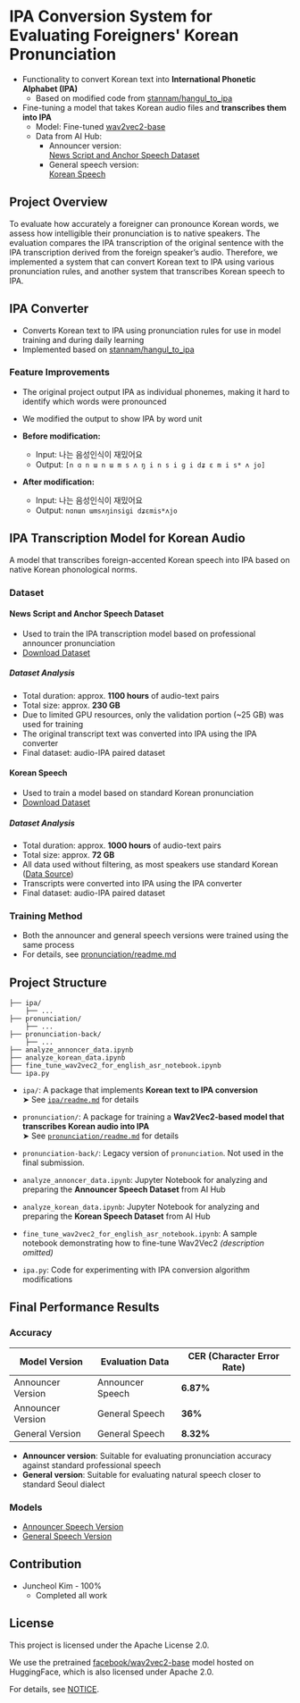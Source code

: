 # IPA Conversion System for Evaluating Foreigners' Korean Pronunciation

- Functionality to convert Korean text into **International Phonetic Alphabet (IPA)**
  - Based on modified code from [stannam/hangul_to_ipa](https://github.com/stannam/hangul_to_ipa?tab=MIT-1-ov-file)
- Fine-tuning a model that takes Korean audio files and **transcribes them into IPA**
  - Model: Fine-tuned [wav2vec2-base](https://huggingface.co/facebook/wav2vec2-base)
  - Data from AI Hub:
    - Announcer version:  
      [News Script and Anchor Speech Dataset](https://www.aihub.or.kr/aihubdata/data/view.do?currMenu=115&topMenu=100&aihubDataSe=data&dataSetSn=71557)
    - General speech version:  
      [Korean Speech](https://www.aihub.or.kr/aihubdata/data/view.do?currMenu=&topMenu=&aihubDataSe=data&dataSetSn=123)

## Project Overview

To evaluate how accurately a foreigner can pronounce Korean words, we assess how intelligible their pronunciation is to native speakers. The evaluation compares the IPA transcription of the original sentence with the IPA transcription derived from the foreign speaker’s audio. Therefore, we implemented a system that can convert Korean text to IPA using various pronunciation rules, and another system that transcribes Korean speech to IPA.


## IPA Converter

- Converts Korean text to IPA using pronunciation rules for use in model training and during daily learning
- Implemented based on [stannam/hangul_to_ipa](https://github.com/stannam/hangul_to_ipa)

### Feature Improvements


- The original project output IPA as individual phonemes, making it hard to identify which words were pronounced
- We modified the output to show IPA by word unit

- **Before modification:**
  - Input: 나는 음성인식이 재밌어요  
  - Output: `[n ɑ n ɯ n ɯ m s ʌ ŋ i n s i ɡ i dʑ ɛ m i s* ʌ jo]`

- **After modification:**
  - Input: 나는 음성인식이 재밌어요  
  - Output: `nɑnɯn ɯmsʌŋinsiɡi dʑɛmis*ʌjo`


## IPA Transcription Model for Korean Audio

A model that transcribes foreign-accented Korean speech into IPA based on native Korean phonological norms.

### Dataset

#### News Script and Anchor Speech Dataset

- Used to train the IPA transcription model based on professional announcer pronunciation
- [Download Dataset](https://www.aihub.or.kr/aihubdata/data/view.do?currMenu=115&topMenu=100&aihubDataSe=data&dataSetSn=71557)

##### Dataset Analysis

- Total duration: approx. **1100 hours** of audio-text pairs
- Total size: approx. **230 GB**
- Due to limited GPU resources, only the validation portion (~25 GB) was used for training
- The original transcript text was converted into IPA using the IPA converter
- Final dataset: audio-IPA paired dataset

#### Korean Speech

- Used to train a model based on standard Korean pronunciation
- [Download Dataset](https://www.aihub.or.kr/aihubdata/data/view.do?currMenu=&topMenu=&aihubDataSe=data&dataSetSn=123)


##### Dataset Analysis

- Total duration: approx. **1000 hours** of audio-text pairs
- Total size: approx. **72 GB**
- All data used without filtering, as most speakers use standard Korean ([Data Source](https://www.mdpi.com/2076-3417/10/19/6936))
- Transcripts were converted into IPA using the IPA converter
- Final dataset: audio-IPA paired dataset


### Training Method

- Both the announcer and general speech versions were trained using the same process
- For details, see [pronunciation/readme.md](/pronunciation/readme.md)


## Project Structure

```text
├── ipa/
    ├── ...
├── pronunciation/
    ├── ...
├── pronunciation-back/
    ├── ...
├── analyze_annoncer_data.ipynb
├── analyze_korean_data.ipynb
├── fine_tune_wav2vec2_for_english_asr_notebook.ipynb
└── ipa.py
```

- `ipa/`: A package that implements **Korean text to IPA conversion**  
  ➤ See [`ipa/readme.md`](ipa/readme.md) for details

- `pronunciation/`: 
  A package for training a **Wav2Vec2-based model that transcribes Korean audio into IPA**  
  ➤ See [`pronunciation/readme.md`](pronunciation/readme.md) for details

- `pronunciation-back/`: 
  Legacy version of `pronunciation`. Not used in the final submission.

- `analyze_annoncer_data.ipynb`: 
  Jupyter Notebook for analyzing and preparing the **Announcer Speech Dataset** from AI Hub

- `analyze_korean_data.ipynb`: 
  Jupyter Notebook for analyzing and preparing the **Korean Speech Dataset** from AI Hub

- `fine_tune_wav2vec2_for_english_asr_notebook.ipynb`: 
  A sample notebook demonstrating how to fine-tune Wav2Vec2 *(description omitted)*

- `ipa.py`: 
  Code for experimenting with IPA conversion algorithm modifications



## Final Performance Results

### Accuracy

| Model Version       | Evaluation Data     | CER (Character Error Rate) |
|---------------------|---------------------|-----------------------------|
| Announcer Version   | Announcer Speech    | **6.87%**                   |
| Announcer Version   | General Speech      | **36%**                     |
| General Version     | General Speech      | **8.32%**                   |

- **Announcer version**: Suitable for evaluating pronunciation accuracy against standard professional speech
- **General version**: Suitable for evaluating natural speech closer to standard Seoul dialect

### Models

- [Announcer Speech Version](https://huggingface.co/icig/announcer-korean-ipa-translation)
- [General Speech Version](https://huggingface.co/icig/normal-korean-ipa-translation)


## Contribution

- Juncheol Kim - 100%  
  - Completed all work


## License

This project is licensed under the Apache License 2.0.

We use the pretrained [facebook/wav2vec2-base](https://huggingface.co/facebook/wav2vec2-base) model hosted on HuggingFace, which is also licensed under Apache 2.0.

For details, see [NOTICE](/NOTICE).
